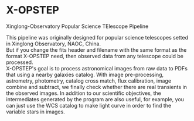 # X-OPSTEP
Xinglong-Observatory Popular Science TElescope Pipeline

This pipeline was originally designed for popular science telescopes setted in Xinglong Observatory, NAOC, China.\
But if you change the fits header and filename with the same format as the format X-OPSTEP
need, then observed data from any telescope could be processed.\
X-OPSTEP's goal is to process astronomical images from raw data to PDFs that using a nearby galaxies catalog. With image pre-processing, astrometry, photometry, catalog cross match, flux calibration, image combine and subtract, we finally check whether there are real transients in the observed images. In addition to our scientific objectives, the intermediates generated by the program are also useful, for example, you can just use the WCS catalog to make light curve in order to find the variable stars in images.
